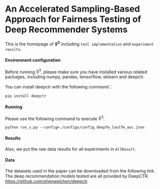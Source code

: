 # An Accelerated Sampling-Based Approach for Fairness Testing of Deep Recommender Systems
This is the homepage of **$S^3$** including `tool implementation` and `experiment results`.

#### Environment configuration
Before running $S^3$, please make sure you have installed various related packages, including numpy, pandas, tensorflow, sklearn and deepctr.

You can install deepctr with the following command：

```shell
pip install deepctr
```

#### Running
Please use the following command to execute $S^3$:

```shell
python run_s.py --config=./configs/config_deepfm_lastfm_auc.json
```

#### Results
Also, we put the raw data results for all experiments in `AllResult`.

#### Data
The datasets used in the paper can be downloaded from the following link.
The deep recommendation models tested are all provided by DeepCTR. https://github.com/shenweichen/deepctr.
